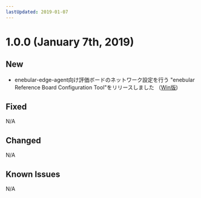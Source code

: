 ```yaml
---
lastUpdated: 2019-01-07
---
```


# 1.0.0 (January 7th, 2019)

## New

- enebular-edge-agent向け評価ボードのネットワーク設定を行う "enebular Reference Board Configuration Tool"をリリースしました （[Win版](https://s3-ap-northeast-1.amazonaws.com/enebular-editor/win/enebular+editor+Setup+0.9.0.exe))

## Fixed

N/A

## Changed

N/A

## Known Issues

N/A